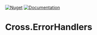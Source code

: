 [![Nuget](https://img.shields.io/nuget/v/Cross.ErrorHandlers.svg)](https://nuget.org/packages/Cross.ErrorHandlers/) [![Documentation](https://img.shields.io/badge/docs-wiki-yellow.svg)](https://github.com/denis-peshkov/Cross.ErrorHandlers/wiki)

# Cross.ErrorHandlers
